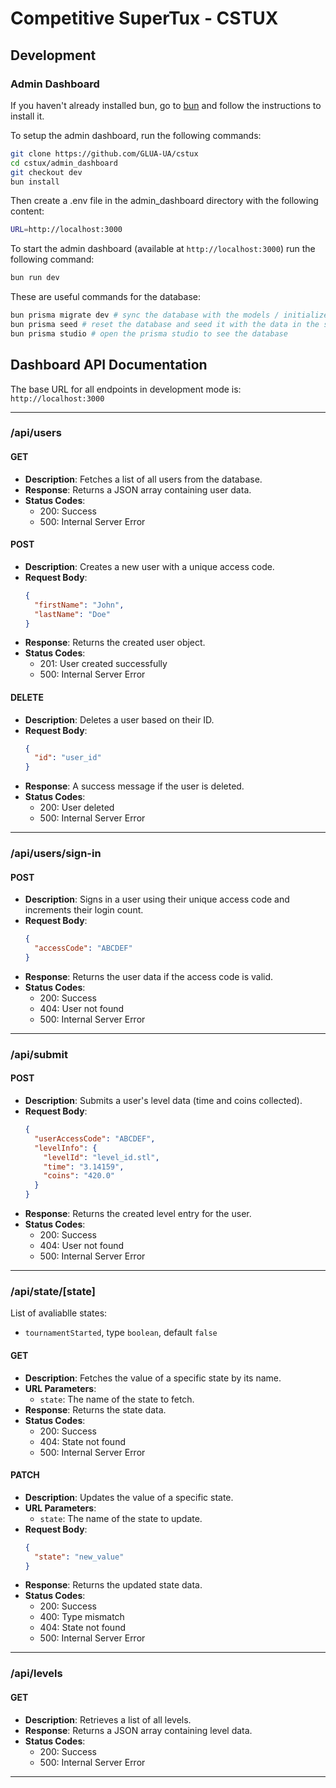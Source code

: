 # Competitive SuperTux - CSTUX 

## Development

### Admin Dashboard

If you haven't already installed bun, go to [bun](https://bun.sh) and follow the instructions to install it.

To setup the admin dashboard, run the following commands:

```bash
git clone https://github.com/GLUA-UA/cstux
cd cstux/admin_dashboard
git checkout dev
bun install
```

Then create a .env file in the admin_dashboard directory with the following content:

```bash
URL=http://localhost:3000
```

To start the admin dashboard (available at `http://localhost:3000`) run the following command:

```bash
bun run dev
```

These are useful commands for the database:

```bash
bun prisma migrate dev # sync the database with the models / initialize the database
bun prisma seed # reset the database and seed it with the data in the seed file
bun prisma studio # open the prisma studio to see the database
```

## Dashboard API Documentation

The base URL for all endpoints in development mode is: `http://localhost:3000`

---

### **/api/users**
#### **GET**
- **Description**: Fetches a list of all users from the database.
- **Response**: Returns a JSON array containing user data.
- **Status Codes**:
  - 200: Success
  - 500: Internal Server Error

#### **POST**
- **Description**: Creates a new user with a unique access code.
- **Request Body**:
  ```json
  {
    "firstName": "John",
    "lastName": "Doe"
  }
  ```
- **Response**: Returns the created user object.
- **Status Codes**:
  - 201: User created successfully
  - 500: Internal Server Error

#### **DELETE**
- **Description**: Deletes a user based on their ID.
- **Request Body**:
  ```json
  {
    "id": "user_id"
  }
  ```
- **Response**: A success message if the user is deleted.
- **Status Codes**:
  - 200: User deleted
  - 500: Internal Server Error

---

### **/api/users/sign-in**
#### **POST**
- **Description**: Signs in a user using their unique access code and increments their login count.
- **Request Body**:
  ```json
  {
    "accessCode": "ABCDEF"
  }
  ```
- **Response**: Returns the user data if the access code is valid.
- **Status Codes**:
  - 200: Success
  - 404: User not found
  - 500: Internal Server Error

---

### **/api/submit**
#### **POST**
- **Description**: Submits a user's level data (time and coins collected).
- **Request Body**:
  ```json
  {
    "userAccessCode": "ABCDEF",
    "levelInfo": {
      "levelId": "level_id.stl",
      "time": "3.14159",
      "coins": "420.0"
    }
  }
  ```
- **Response**: Returns the created level entry for the user.
- **Status Codes**:
  - 200: Success
  - 404: User not found
  - 500: Internal Server Error

---

### **/api/state/[state]**

List of avaliablle states:

- `tournamentStarted`, type `boolean`, default `false`

#### **GET**
- **Description**: Fetches the value of a specific state by its name.
- **URL Parameters**:
  - `state`: The name of the state to fetch.
- **Response**: Returns the state data.
- **Status Codes**:
  - 200: Success
  - 404: State not found
  - 500: Internal Server Error

#### **PATCH**
- **Description**: Updates the value of a specific state.
- **URL Parameters**:
  - `state`: The name of the state to update.
- **Request Body**:
  ```json
  {
    "state": "new_value"
  }
  ```
- **Response**: Returns the updated state data.
- **Status Codes**:
  - 200: Success
  - 400: Type mismatch
  - 404: State not found
  - 500: Internal Server Error

---

### **/api/levels**
#### **GET**
- **Description**: Retrieves a list of all levels.
- **Response**: Returns a JSON array containing level data.
- **Status Codes**:
  - 200: Success
  - 500: Internal Server Error

---
